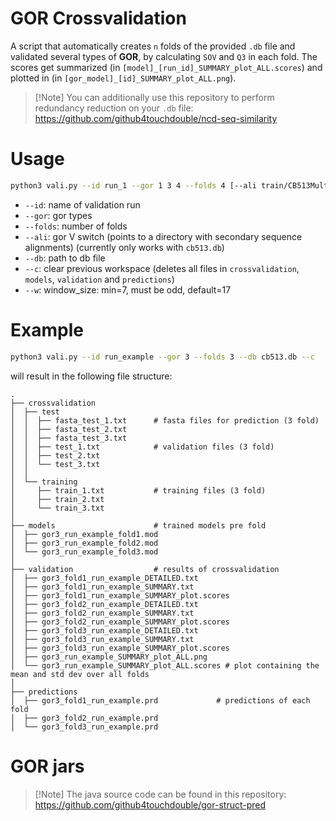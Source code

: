 # GOR Crossvalidation
A script that automatically creates `n` folds of the provided `.db` file and
validated several types of **GOR**, by calculating `SOV` and `Q3` in each fold.
The scores get summarized (in `[model]_[run_id]_SUMMARY_plot_ALL.scores`) and plotted in 
(in `[gor_model]_[id]_SUMMARY_plot_ALL.png`).

> [!Note] You can additionally use this repository to perform redundancy reduction on your `.db` file: https://github.com/github4touchdouble/ncd-seq-similarity

# Usage
```bash
python3 vali.py --id run_1 --gor 1 3 4 --folds 4 [--ali train/CB513MultipleAlignments/] --db cb513.db [--c] [--w 21]
```
- `--id`: name of validation run
- `--gor`: gor types
- `--folds`: number of folds
- `--ali`: gor V switch (points to a directory with secondary sequence alignments) 
           (currently only works with `cb513.db`)
- `--db`: path to db file
- `--c`: clear previous workspace (deletes all files in `crossvalidation`, `models`, `validation` and `predictions`)
- `--w`: window_size: min=7, must be odd, default=17

# Example 
```bash
python3 vali.py --id run_example --gor 3 --folds 3 --db cb513.db --c
```
will result in the following file structure:
```
.
├── crossvalidation
│  ├── test
│  │  ├── fasta_test_1.txt      # fasta files for prediction (3 fold)
│  │  ├── fasta_test_2.txt
│  │  ├── fasta_test_3.txt
│  │  ├── test_1.txt            # validation files (3 fold)
│  │  ├── test_2.txt
│  │  └── test_3.txt
│  │
│  └── training
│     ├── train_1.txt           # training files (3 fold)
│     ├── train_2.txt
│     └── train_3.txt
│
├── models                      # trained models pre fold
│  ├── gor3_run_example_fold1.mod
│  ├── gor3_run_example_fold2.mod
│  └── gor3_run_example_fold3.mod
│
├── validation                  # results of crossvalidation
│  ├── gor3_fold1_run_example_DETAILED.txt         
│  ├── gor3_fold1_run_example_SUMMARY.txt          
│  ├── gor3_fold1_run_example_SUMMARY_plot.scores  
│  ├── gor3_fold2_run_example_DETAILED.txt         
│  ├── gor3_fold2_run_example_SUMMARY.txt          
│  ├── gor3_fold2_run_example_SUMMARY_plot.scores  
│  ├── gor3_fold3_run_example_DETAILED.txt
│  ├── gor3_fold3_run_example_SUMMARY.txt
│  ├── gor3_fold3_run_example_SUMMARY_plot.scores
│  ├── gor3_run_example_SUMMARY_plot_ALL.png
│  └── gor3_run_example_SUMMARY_plot_ALL.scores # plot containing the mean and std dev over all folds
│
├── predictions
│  ├── gor3_fold1_run_example.prd             # predictions of each fold
│  ├── gor3_fold2_run_example.prd
│  └── gor3_fold3_run_example.prd
```

# GOR jars
> [!Note] The java source code can be found in this repository: https://github.com/github4touchdouble/gor-struct-pred
